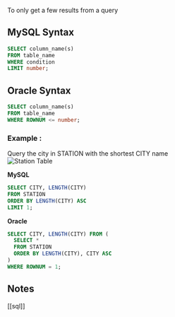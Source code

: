 To only get a few results from a query

## MySQL Syntax
```sql
SELECT column_name(s)
FROM table_name
WHERE condition
LIMIT number;
```

## Oracle Syntax
```sql
SELECT column_name(s)
FROM table_name
WHERE ROWNUM <= number;
```
### Example : 
Query the city in STATION with the shortest CITY name   
![Station Table](https://s3.amazonaws.com/hr-challenge-images/9336/1449345840-5f0a551030-Station.jpg)   

**MySQL**
```sql
SELECT CITY, LENGTH(CITY)
FROM STATION
ORDER BY LENGTH(CITY) ASC
LIMIT 1;
```
**Oracle**
```sql
SELECT CITY, LENGTH(CITY) FROM (
  SELECT *
  FROM STATION
  ORDER BY LENGTH(CITY), CITY ASC
)
WHERE ROWNUM = 1;
```


## Notes

[[sql]]